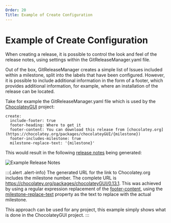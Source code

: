 ```yaml
---
Order: 20
Title: Example of Create Configuration
---
```


# Example of Create Configuration

When creating a release, it is possible to control the look and feel of the release notes, using settings within the GitReleaseManager.yaml file.

Out of the box, GitReleaseManager creates a simple list of Issues included within a milestone, split into the labels that have been configured.  However, it is possible to include additional information in the form of a footer, which provides additional information, for example, where an installation of the release can be located.

Take for example the GitReleaseManager.yaml file which is used by the [ChocolateyGUI](https://github.com/chocolatey/ChocolateyGUI) project:

```
create:
  include-footer: true
  footer-heading: Where to get it
  footer-content: You can download this release from [chocolatey.org](https://chocolatey.org/packages/chocolateyGUI/{milestone})
  footer-includes-milestone: true
  milestone-replace-text: '{milestone}'
```

This would result in the following [release notes](https://github.com/chocolatey/ChocolateyGUI/releases/tag/0.13.1) being generated:

![Example Release Notes](https://raw.githubusercontent.com/GitTools/GitReleaseManager/develop/docs/images/example-release-notes.png)

:::{.alert .alert-info}
The generated URL for the link to Chocolatey.org includes the milestone number.  The complete URL is https://chocolatey.org/packages/chocolateyGUI/0.13.1.  This was achieved by using a regular expression replacement of the [footer-content](default-configuration.md), using the [milestone-replace-text](default-configuration.md) property as the text to replace with the actual milestone.

This approach can be used for any project, this example simply shows what is done in the ChocolateyGUI project.
:::